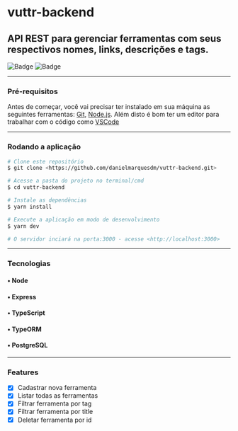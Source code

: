 # vuttr-backend

## API REST para gerenciar ferramentas com seus respectivos nomes, links, descrições e tags.


![Badge](https://img.shields.io/static/v1?label=license&message=MIT&color=%3CCOLOR%3E&style=%3CSTYLE%3E&logo=%3CLOGO%3E)
![Badge](https://img.shields.io/static/v1?label=version&message=1.0.0&color=%3CCOLOR%3E&style=%3CSTYLE%3E&logo=%3CLOGO%3E)

---
### Pré-requisitos

Antes de começar, você vai precisar ter instalado em sua máquina as seguintes ferramentas:
[Git](https://git-scm.com), [Node.js](https://nodejs.org/en/). 
Além disto é bom ter um editor para trabalhar com o código como [VSCode](https://code.visualstudio.com/)

---
###  Rodando a aplicação

```bash
# Clone este repositório
$ git clone <https://github.com/danielmarquesdm/vuttr-backend.git>

# Acesse a pasta do projeto no terminal/cmd
$ cd vuttr-backend

# Instale as dependências
$ yarn install

# Execute a aplicação em modo de desenvolvimento
$ yarn dev

# O servidor inciará na porta:3000 - acesse <http://localhost:3000>
```
---
### Tecnologias
#### • Node 
#### • Express 
#### • TypeScript 
#### • TypeORM 
#### • PostgreSQL 
---
### Features

- [x] Cadastrar nova ferramenta
- [x] Listar todas as ferramentas
- [x] Filtrar ferramenta por tag 
- [x] Filtrar ferramenta por title
- [x] Deletar ferramenta por id